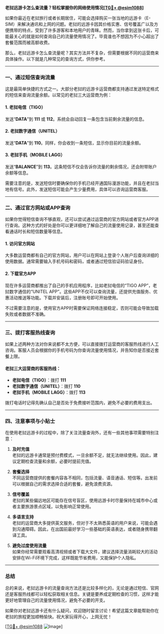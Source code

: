 **老挝远游卡怎么查流量？轻松掌握你的网络使用情况[[TG💪+ @esim1088](https://t.me/s/esim1088)]**

如果你最近在老挝旅行或者长期居住，可能会选择购买一张当地的远游卡（E-SIM）来解决通讯和上网的问题。老挝的远游卡因其价格实惠、信号覆盖广以及方便携带的特点，受到了许多游客和本地用户的青睐。然而，当你拿到这张卡后，可能最关心的就是如何查询自己的流量使用情况了。毕竟谁也不想因为不小心超出了套餐范围而被高额收费。

那么，老挝远游卡怎么查流量呢？其实方法并不复杂，但需要根据不同的运营商来具体操作。以下就是几种常见的查询方式，供你参考。

---

### **一、通过短信查询流量**

这是最简单快捷的方式之一。大部分老挝的远游卡运营商都支持通过发送特定格式的短信来查询流量余额。以常见的老挝三大运营商为例：

#### **1. 老挝电信（TIGO）**
发送“**DATA**”到 **111** 或 **112**。系统会自动回复一条包含当前剩余流量的信息。

#### **2. 老挝数字通信（UNITEL）**
发送“**DATA**”到 **110**。同样，你会收到一条短信，显示你目前的流量余额。

#### **3. 老挝手机（MOBILE LAGG）**
发送“**BALANCE**”到 **113**。这条短信不仅会告诉你流量的剩余情况，还会附带账户余额等信息。

需要注意的是，发送短信时要确保你的手机已经开通国际漫游功能，并且在老挝当地有信号。此外，发送短信可能会产生少量费用，具体可以咨询运营商客服。

---

### **二、通过官方网站或APP查询**

如果你觉得短信查询不够直观，还可以尝试通过运营商的官方网站或者官方APP进行查询。这种方式的好处是你可以更详细地了解自己的流量使用记录，甚至还能查看通话时长和短信数量等信息。

#### **1. 访问官方网站**
大多数运营商都有自己的官方网站，用户可以在网站上登录个人账户后查询详细的使用数据。通常需要输入手机号码和密码，或者通过短信验证码验证身份。

#### **2. 下载官方APP**
现在许多运营商都推出了自己的手机应用程序，比如老挝电信的“TIGO APP”，老挝数字通信的“UNITEL APP”。这些APP不仅可以查询流量，还提供充值服务、优惠活动推送等功能。下载并安装后，注册账号即可开始使用。

不过需要注意的是，使用官方APP时需要保证网络连接稳定，否则可能会导致加载失败或者数据不准确。

---

### **三、拨打客服热线查询**

如果上述两种方法对你来说都不太方便，可以直接拨打运营商的客服热线进行人工咨询。客服人员会根据你的手机号码为你查询流量使用情况，并告知你是否接近套餐上限。

#### **老挝三大运营商的客服热线：**
- **老挝电信（TIGO）**：拨打 **111**
- **老挝数字通信（UNITEL）**：拨打 **110**
- **老挝手机（MOBILE LAGG）**：拨打 **113**

拨打电话时记得先确认自己是否处于免费接听范围内，避免不必要的费用支出。

---

### **四、注意事项与小贴士**

在使用老挝远游卡的过程中，除了关注流量查询外，还有一些其他事项需要特别注意：

1. **及时充值**  
   老挝的远游卡通常是预付费模式，一旦余额不足，就无法继续使用。因此，建议定期检查流量和余额，必要时提前充值。

2. **套餐选择**  
   不同运营商提供的套餐内容各不相同，包括流量、语音通话、短信等。出发前可以根据自己的需求选择合适的套餐，避免浪费资源。

3. **信号覆盖**  
   老挝的某些偏远地区可能存在信号盲区，使用远游卡时尽量保持在城市中心或者主要旅游景点区域，以免影响正常使用。

4. **多语言支持**  
   老挝的运营商大多提供英文服务，但对于不太熟悉英语的用户来说，可能会遇到沟通障碍。因此，在出国前最好学习一些基础的英语表达，或者随身携带翻译工具。

5. **避免过度使用流量**  
   如果你经常需要观看高清视频或者下载大文件，建议选择流量消耗较大的活动安排在Wi-Fi环境下完成，这样既能节省费用，又能保护个人隐私。

---

### **总结**

总的来说，老挝远游卡的流量查询方法还是比较多样化的，无论是通过短信、官网还是客服热线都可以轻松获取相关信息。关键是要养成定期检查的习惯，这样才能更好地管理自己的流量使用情况，避免不必要的开支。

如果你对老挝远游卡还有什么疑问，欢迎随时留言讨论！希望这篇文章能帮助你在老挝的旅程更加顺畅愉快。祝大家玩得开心，上网无忧！

[[TG💪+ @esim1088](https://t.me/s/esim1088) ![Image](https://i.postimg.cc/4NQfJmqS/Snipaste-2025-05-13-00-14-12.png)]
